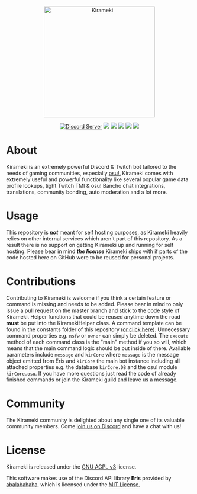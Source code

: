 <div align="center">
    <br>
    <p><img src="https://img.kirameki.one/2v01x5KE.png" height="300" alt="Kirameki"></p>
    <a href="https://discord.gg/kKPZdA6"><img src="https://discordapp.com/api/guilds/464440032577716238/embed.png" alt="Discord Server"/></a>
    <a href="https://www.gnu.org/licenses/agpl-3.0.html"><img src="https://img.shields.io/badge/license-AGPL%20v3-FF9175.svg"></a>
    <a href="https://abal.moe/Eris/"><img src="https://img.shields.io/badge/library-Eris-FF9175.svg"></a>
    <a href="https://github.com/riyacchi/chariot.js"><img src="https://img.shields.io/badge/framework-Chariot.js-FF9185.svg"></a>
    <img src="https://img.shields.io/badge/database-MariaDB-FF9185.svg">
    <img src="https://img.shields.io/badge/node-10.15.3-FF9185.svg">
</div>

# About
Kirameki is an extremely powerful Discord & Twitch bot tailored to the needs of gaming communities, especially [osu!.](https://osu.ppy.sh) Kirameki comes with extremely useful and powerful functionality like several popular game data profile lookups, tight Twitch TMI & osu! Bancho chat integrations, translations, community bonding, auto moderation and a lot more.

# Usage
This repository is ***not*** meant for self hosting purposes, as Kirameki heavily relies on other internal services which aren't part of this repository. As a result there is no support on getting Kirameki up and running for self hosting. Please bear in mind ***the license*** Kirameki ships with if parts of the code hosted here on GitHub were to be reused for personal projects.

# Contributions
Contributing to Kirameki is welcome if you think a certain feature or command is missing and needs to be added. Please bear in mind to only issue a pull request on the master branch and stick to the code style of Kirameki. Helper functions that could be reused anytime down the road **must** be put into the KiramekiHelper class. A command template can be found in the constants folder of this repository ([or click here](https://github.com/riyacchi/kirameki/blob/master/src/constants/Template.kirameki)). Unnecessary command properties e.g. `nsfw` or `owner` can simply be deleted. The `execute` method of each command class is the "main" method if you so will, which means that the main command logic should be put inside of there. Available parameters include `message` and `kirCore` where `message` is the message object emitted from Eris and `kirCore` the main bot instance including all attached properties e.g. the database `kirCore.DB` and the osu! module `kirCore.osu`. If you have more questions just read the code of already finished commands or join the Kirameki guild and leave us a message.

# Community
The Kirameki community is delighted about any single one of its valuable community members. Come [join us on Discord](https://discord.gg/kKPZdA6) and have a chat with us!

# License
Kirameki is released under the [GNU AGPL v3](https://www.gnu.org/licenses/agpl-3.0.html) license.

This software makes use of the Discord API library **Eris** provided by [abalabahaha](https://github.com/abalabahaha/eris), which is licensed under the [MIT License.](https://opensource.org/licenses/MIT)

